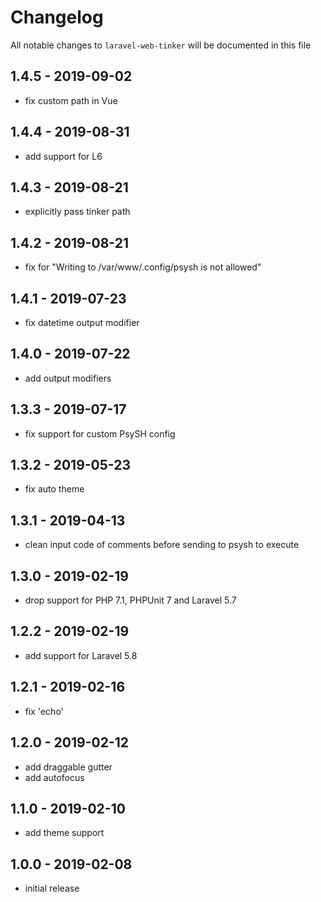 # Changelog

All notable changes to `laravel-web-tinker` will be documented in this file

## 1.4.5 - 2019-09-02

- fix custom path in Vue 

## 1.4.4 - 2019-08-31

- add support for L6

## 1.4.3 - 2019-08-21

- explicitly pass tinker path

## 1.4.2 - 2019-08-21

- fix for "Writing to /var/www/.config/psysh is not allowed"

## 1.4.1 - 2019-07-23

- fix datetime output modifier

## 1.4.0 - 2019-07-22

- add output modifiers

## 1.3.3 - 2019-07-17

- fix support for custom PsySH config

## 1.3.2 - 2019-05-23

- fix auto theme

## 1.3.1 - 2019-04-13

- clean input code of comments before sending to psysh to execute

## 1.3.0 - 2019-02-19

- drop support for PHP 7.1, PHPUnit 7 and Laravel 5.7

## 1.2.2 - 2019-02-19

- add support for Laravel 5.8

## 1.2.1 - 2019-02-16

- fix 'echo'

## 1.2.0 - 2019-02-12

- add draggable gutter
- add autofocus

## 1.1.0 - 2019-02-10

- add theme support

## 1.0.0 - 2019-02-08

- initial release
